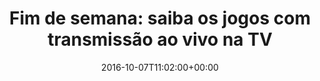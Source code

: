 ---
layout: post
title: "Fim de semana: saiba os jogos 
com transmissão ao vivo na TV"
date: 2016-10-07T11:02:00+00:00
external_link: "http://globoesporte.globo.com/futebol/noticia/2016/10/fim-de-semana-saiba-os-jogos-com-transmissao-ao-vivo-na-tv.html"
categories: news globo.com
---